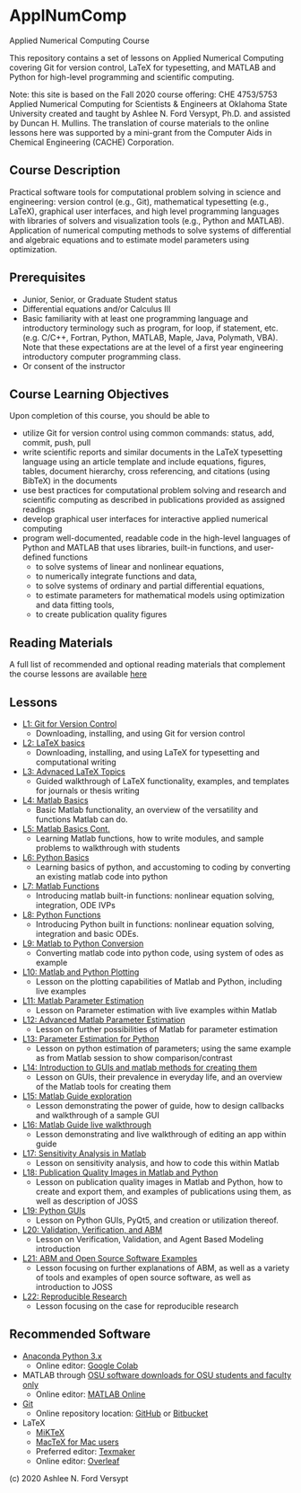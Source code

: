 # ApplNumComp
Applied Numerical Computing Course

This repository contains a set of lessons on Applied Numerical Computing covering Git for version control, LaTeX for typesetting, and MATLAB and Python for high-level programming and scientific computing. 

Note: this site is based on the Fall 2020 course offering: CHE 4753/5753 Applied Numerical Computing for Scientists & Engineers at Oklahoma State University created and taught by Ashlee N. Ford Versypt, Ph.D. and assisted by Duncan H. Mullins. The translation of course materials to the online lessons here was supported by a mini-grant from the Computer Aids in Chemical Engineering (CACHE) Corporation.

## Course Description
Practical software tools for computational problem solving in science and engineering: version control (e.g., Git), mathematical typesetting (e.g., LaTeX), graphical user interfaces, and high level programming languages with libraries of solvers and visualization tools (e.g., Python and MATLAB). Application of numerical computing methods to solve systems of differential and algebraic equations and to estimate model parameters using optimization.

## Prerequisites
* Junior, Senior, or Graduate Student status
* Differential equations and/or Calculus III
* Basic familiarity with at least one programming language and introductory terminology such as program, for loop, if statement, etc. (e.g. C/C++, Fortran, Python, MATLAB, Maple, Java, Polymath, VBA). Note that these expectations are at the level of a first year engineering introductory computer programming class.
* Or consent of the instructor

## Course Learning Objectives
Upon completion of this course, you should be able to
* utilize Git for version control using common commands: status, add, commit, push, pull
* write scientific reports and similar documents in the LaTeX typesetting language using an article template and include equations, figures, tables, document hierarchy, cross referencing, and citations (using BibTeX) in the documents
* use best practices for computational problem solving and research and scientific computing as described in publications provided as assigned readings
* develop graphical user interfaces for interactive applied numerical computing
* program well-documented, readable code in the high-level languages of Python and MATLAB that uses libraries, built-in functions, and user-defined functions
  * to solve systems of linear and nonlinear equations,
  * to numerically integrate functions and data,
  * to solve systems of ordinary and partial differential equations, 
  * to estimate parameters for mathematical models using optimization and data fitting tools, 
  * to create publication quality figures 

## Reading Materials
A full list of recommended and optional reading materials that complement the course lessons are available [here](https://github.com/ashleefv/ApplNumComp/blob/master/RecommendedReading.md)

## Lessons
* [L1: Git for Version Control](/L01:%20Git%20for%20Version%20Control.md)
  * Downloading, installing, and using Git for version control
* [L2: LaTeX basics](/L02:%20LaTeX%20Basics)
  * Downloading, installing, and using LaTeX for typesetting and computational writing
* [L3: Advnaced LaTeX Topics](/L03:%20Advanced%20LaTeX%20Topics.md)
  * Guided walkthrough of LaTeX functionality, examples, and templates for journals or thesis writing
* [L4: Matlab Basics](/L04:%20Matlab%20basics.md)
  * Basic Matlab functionality, an overview of the versatility and functions Matlab can do.
* [L5: Matlab Basics Cont.](/L05:%20Matlab%20basics%20cont.md)
  * Learning Matlab functions, how to write modules, and sample problems to walkthrough with students
* [L6: Python Basics](/L06:%20Python%20Basics.md)
  * Learning basics of python, and accustoming to coding by converting an existing matlab code into python
* [L7: Matlab Functions](/L07:%20MATLAB%20Functions.md)
  * Introducing matlab built-in functions: nonlinear equation solving, integration, ODE IVPs
* [L8: Python Functions](/L08:%20Python%20Functions.md)
  * Introducing Python built in functions: nonlinear equation solving, integration and basic ODEs.
* [L9: Matlab to Python Conversion](/L09:%20MATLAB%20to%20Python%20conversions.md)
  * Converting matlab code into python code, using system of odes as example
* [L10: Matlab and Python Plotting](/L10:%20Python%20and%20MATLAB%20Plotting.md)
  * Lesson on the plotting capabilities of Matlab and Python, including live examples
* [L11: Matlab Parameter Estimation](/L11:%20Parameter%20Estimation%20for%20MATLAB.md)
  *  Lesson on Parameter estimation with live examples within Matlab
* [L12: Advanced Matlab Parameter Estimation](/L12:%20Advanced%20Parameter%20Estimation%20in%20MATLAB.md)
  * Lesson on further possibilities of Matlab for parameter estimation
* [L13: Parameter Estimation for Python](/L13:%20Python%20Parameter%20Estimation.md)
  * Lesson on python estimation of parameters; using the same example as from Matlab session to show comparison/contrast
* [L14: Introduction to GUIs and matlab methods for creating them](/L14:%20Introduction%20to%20GUIs.md)
  * Lesson on GUIs, their prevalence in everyday life, and an overview of the Matlab tools for creating them
* [L15: Matlab Guide exploration](/L15:%20MATLAB%20and%20GUIDE.md)
  * Lesson demonstrating the power of guide, how to design callbacks and walkthrough of a sample GUI
* [L16: Matlab Guide live walkthrough](/L16:%20Further%20exploration%20of%20GUIDE%20in%20MATLAB.md)
  * Lesson demonstrating and live walkthrough of editing an app within guide
* [L17: Sensitivity Analysis in Matlab](/L17:%20Sensitivity%20Analysis.md)
  * Lesson on sensitivity analysis, and how to code this within Matlab
* [L18: Publication Quality Images in Matlab and Python](/L18:%20Publication%20Quality%20figures%20in%20MATLAB%20and%20Python.md)
  * Lesson on publication quality images in Matlab and Python, how to create and export them, and examples of publications using them, as well as description of JOSS
* [L19: Python GUIs](/L19:%20GUIs%20in%20Python.md)
  * Lesson on Python GUIs, PyQt5, and creation or utilization thereof.
* [L20: Validation, Verification, and ABM](/L20:%20Validation%20and%20Verification%20of%20ABM.md)
  * Lesson on Verification, Validation, and Agent Based Modeling introduction
* [L21: ABM and Open Source Software Examples](/L21:%20Agent%20Based%20Modeling%20and%20Open%20Source%20Software.md)
  * Lesson focusing on further explanations of ABM, as well as a variety of tools and examples of open source software, as well as introduction to JOSS 
* [L22: Reproducible Research](/L22:%20Reproducible%20Research%20Computing.md)
  * Lesson focusing on the case for reproducible research

## Recommended Software
* [Anaconda Python 3.x](https://www.anaconda.com/products/individual)
  * Online editor: [Google Colab](https://colab.research.google.com/)
* MATLAB through [OSU software downloads for OSU students and faculty only](https://ceat.okstate.edu/itservices/software-downloads/mathworks-matlab-simulink.html)
  * Online editor: [MATLAB Online](https://matlab.mathworks.com/)
* [Git](https://www.atlassian.com/git/tutorials/install-git)
  * Online repository location: [GitHub](https://github.com/) or [Bitbucket](https://bitbucket.org/)
* LaTeX
  * [MiKTeX](https://miktex.org/download)
  * [MacTeX for Mac users](http://www.tug.org/mactex/)
  * Preferred editor: [Texmaker](https://www.xm1math.net/texmaker/download.html)
  * Online editor: [Overleaf](https://www.overleaf.com)

  
(c) 2020 Ashlee N. Ford Versypt
